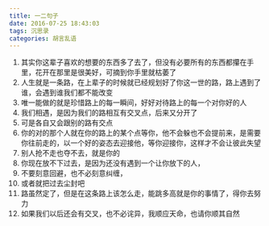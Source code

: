 ```yaml
---
title: 一二句子
date: 2016-07-25 18:43:03
tags: 沉思录
categories: 胡言乱语
---
```


1. 其实你这辈子喜欢的想要的东西多了去了，但没有必要所有的东西都攥在手里，花开在那里是很美好，可摘到你手里就枯萎了
2. 人生就是一条路，在上辈子的时候就已经规划好了你这一世的路，路上遇到了谁，会遇到谁我们都不能改变
3. 唯一能做的就是珍惜路上的每一瞬间，好好对待路上的每一个对你好的人
4. 我们相遇，是因为我们的路相互有交叉点，后来又分开了
5. 可是各自又会跟别的路有交点
6. 你的对的那个人就在你的路上的某个点等你，他不会躲也不会提前来，是需要你往前走的，以一个好的姿态去迎接他，等你迎接你，这样才不会让彼此失望
7. 别人抢不走也夺不去，就是你的
8. 你现在放不下过去，是因为还没有遇到一个让你放下的人，
9. 不要刻意回避，也不必刻意纠缠，
10. 或者就把过去尘封吧
11. 路虽然定了，但是在这条路上该怎么走，能跳多高就是你的事情了，得你去努力
12. 如果我们以后还会有交叉，也不必诧异，我顺应天命，也请你顺其自然
